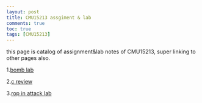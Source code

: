 ```yaml
---
layout: post
title: CMU15213 assgiment & lab 
comments: true
toc: true
tags: [CMU15213]
---
```


this page is catalog of assignment&lab notes of CMU15213, super linking to other pages also.


1.[bomb lab](https://ijpq.github.io/2020/12/14/ICS_bomb.md)

2.[c review](https://ijpq.github.io/2020/12/18/creview_handout.md)

3.[rop in attack lab](https://ijpq.github.io/2020/12/18/ROP(return%20oriented%20programming).md)

